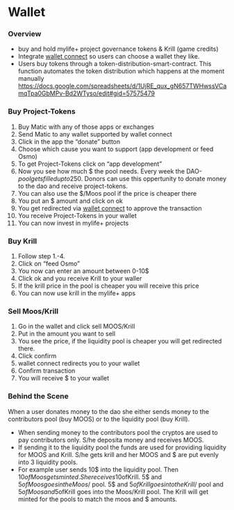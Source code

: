 # Wallet
### Overview
- buy and hold mylife+ project governance tokens & Krill (game credits)
- Integrate [wallet connect](https://walletconnect.org/) so users can choose a wallet they like. 
- Users buy tokens through a token-distribution-smart-contract. This function automates the token distribution which happens at the moment manually https://docs.google.com/spreadsheets/d/1UjRE_qux_gN657TWHwssVCamqTpa0GbMPv-Bd2WTyso/edit#gid=57575479

### Buy Project-Tokens
1. Buy Matic with any of those apps or exchanges
2. Send Matic to any wallet supported by wallet connect
3. Click in the app the “donate” button 
4. Choose which cause you want to support (app development or feed Osmo) 
5. To get Project-Tokens click on “app development”
6. Now you see how much $ the pool needs. Every week the DAO-$pool gets filled up to 250$. Donors can use this oppertunity to donate money to the dao and receive project-tokens. 
8. You can also use the $/Moos pool if the price is cheaper there
9. You put an $ amount and click on ok
10. You get redirected via [wallet connect](https://walletconnect.org/) to approve the transaction 
11. You receive Project-Tokens in your wallet 
12. You can now invest in mylife+ projects

### Buy Krill
1. Follow step 1.-4.
2. Click on “feed Osmo”
3. You now can enter an amount between 0-10$ 
4. Click ok and you receive Krill to your waller
5. If the krill price in the pool is cheaper you will receive this price 
6. You can now use krill in the mylife+ apps

### Sell Moos/Krill
1. Go in the wallet and click sell MOOS/Krill
2. Put in the amount you want to sell
3. You see the price, if the liquidity pool is cheaper you will get redirected there. 
4. Click confirm 
5. wallet connect redirects you to your wallet
6. Confirm transaction
7. You will receive $ to your wallet

### Behind the Scene 
When a user donates money to the dao she either sends money to the contributors pool (buy MOOS) or to the liquidity pool (buy Krill). 
- When sending money to the contributors pool the cryptos are used to pay contributors only. S/he deposita money and receives MOOS.
- If sending it to the liquidity pool the funds are used for providing liquidity for MOOS and Krill. S/he gets krill and her MOOS and $ are put evenly into 3 liquidity pools. 
- For example user sends 10$ into the liquidity pool. Then 10$ofMoos gets minted. She receives 10$ofKrill. 5$ and 5$ofMoos goes in the Moos/$ pool. 5$ and 5$ofKrill goes into the Krill/$ pool and 5$ofMoos and 5$ofKrill goes into the Moos/Krill pool. The Krill will get minted for the pools to match the moos and $ amounts. 


